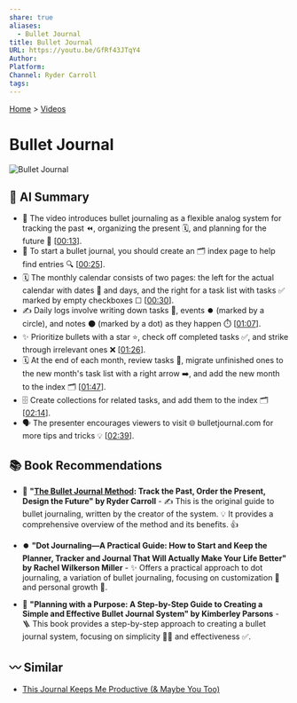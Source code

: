 ```yaml
---
share: true
aliases:
  - Bullet Journal
title: Bullet Journal
URL: https://youtu.be/GfRf43JTqY4
Author: 
Platform: 
Channel: Ryder Carroll
tags: 
---
```

[Home](../index.md) > [Videos](./index.md)  
# Bullet Journal  
![Bullet Journal](https://youtu.be/GfRf43JTqY4)  
  
## 🤖 AI Summary  
* 📒 The video introduces bullet journaling as a flexible analog system for tracking the past ⏪, organizing the present 🗓️, and planning for the future 🚀 \[[00:13](http://www.youtube.com/watch?v=GfRf43JTqY4&t=13)].  
* 📖 To start a bullet journal, you should create an 🗂️ index page to help find entries 🔍 \[[00:25](http://www.youtube.com/watch?v=GfRf43JTqY4&t=25)].  
* 🗓️ The monthly calendar consists of two pages: the left for the actual calendar with dates 📅 and days, and the right for a task list with tasks ✅ marked by empty checkboxes ☐ \[[00:30](http://www.youtube.com/watch?v=GfRf43JTqY4&t=30)].  
* ✍️ Daily logs involve writing down tasks 📝, events ⏺️ (marked by a circle), and notes ⚫ (marked by a dot) as they happen ⏱️ \[[01:07](http://www.youtube.com/watch?v=GfRf43JTqY4&t=67)].  
* ✨ Prioritize bullets with a star ⭐, check off completed tasks ✅, and strike through irrelevant ones ❌ \[[01:26](http://www.youtube.com/watch?v=GfRf43JTqY4&t=86)].  
* 🗓️ At the end of each month, review tasks 👀, migrate unfinished ones to the new month's task list with a right arrow ➡️, and add the new month to the index 🗂️ \[[01:47](http://www.youtube.com/watch?v=GfRf43JTqY4&t=107)].  
* 🗄️ Create collections for related tasks, and add them to the index 🗂️ \[[02:14](http://www.youtube.com/watch?v=GfRf43JTqY4&t=134)].  
* 🗣️ The presenter encourages viewers to visit 🌐 bulletjournal.com for more tips and tricks 💡 \[[02:39](http://www.youtube.com/watch?v=GfRf43JTqY4&t=159)].  
  
## 📚 Book Recommendations  
* 📖 **"[The Bullet Journal Method](../books/the-bullet-journal-method.md): Track the Past, Order the Present, Design the Future" by Ryder Carroll** - ✍️ This is the original guide to bullet journaling, written by the creator of the system. 💡 It provides a comprehensive overview of the method and its benefits. 👍  
  
* ⏺️ **"Dot Journaling—A Practical Guide: How to Start and Keep the Planner, Tracker and Journal That Will Actually Make Your Life Better" by Rachel Wilkerson Miller** - ✨ Offers a practical approach to dot journaling, a variation of bullet journaling, focusing on customization 🎨 and personal growth 🌱.  
  
* 🎯 **"Planning with a Purpose: A Step-by-Step Guide to Creating a Simple and Effective Bullet Journal System" by Kimberley Parsons** - 🪜 This book provides a step-by-step approach to creating a bullet journal system, focusing on simplicity 🧘‍♀️ and effectiveness ✅.  
  
## 〰️ Similar  
- [This Journal Keeps Me Productive (& Maybe You Too)](./this-journal-keeps-me-productive-and-maybe-you-too.md)  
